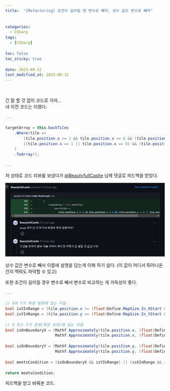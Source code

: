 ```yaml
---
title:  "[Refactoring] 조건이 길어질 땐 변수로 빼자, 상수 값도 변수로 빼자"


categories:
  - CSharp
tags:
  - [CSharp]

toc: false
toc_sticky: true
 
date: 2023-09-12
last_modified_at: 2023-09-12
---
```


<br>

긴 말 할 것 없이 코드로 가자...  
내 이전 코드는 이랬다.  

```c#
...

targetArray = this.backTiles
    .Where(tile => 
        (tile.position.x >= 1 && tile.position.x <= 6 && (tile.position.y == 0 || tile.position.y == 8)) ||
        ((tile.position.x == 1 || tile.position.x == 6) && (tile.position.y >= 0 && tile.position.y <= 8))
    )
    .ToArray();

...
```

저 상태로 코드 리뷰를 보냈다가 [@BeautyfullCastle](https://github.com/BeautyfullCastle) 님께 댓글로 피드백을 받았다.  

![log3](https://github.com/eggmong/eggmongImages/raw/main/CSharp/2023-09-12-CodeRefactoring.png)  

상수 값은 변수로 빼서 이름에 설명을 담는게 이해 하기 쉽다. (이 값이 어디서 튀어나온건지 맥락도 파악할 수 있고)  

또한 조건이 길어질 경우 변수로 빼서 변수로 비교하는 게 가독성이 좋다.  

```c#
...

// X와 Y가 특정 범위에 있는 타일
bool isXInRange = (tile.position.x >= (float)Define.MapSize.In_XStart && tile.position.x <= (float)Define.MapSize.In_XEnd);
bool isYInRange = (tile.position.y >= (float)Define.MapSize.In_YStart && tile.position.y <= (float)Define.MapSize.In_YEnd);

// X 또는 Y가 경계(특정 숫자)에 있는 타일
bool isOnBoundaryX = (Mathf.Approximately(tile.position.x, (float)Define.MapSize.In_XStart) ||  // 1f
                      Mathf.Approximately(tile.position.x, (float)Define.MapSize.In_XEnd));     // 6f
                    
bool isOnBoundaryY = (Mathf.Approximately(tile.position.y, (float)Define.MapSize.In_YStart) ||  // 0f
                      Mathf.Approximately(tile.position.y, (float)Define.MapSize.In_YEnd));     // 8f

bool meetsCondition = (isOnBoundaryX && isYInRange) || (isXInRange && isOnBoundaryY);

return meetsCondition;
```

피드백을 받고 바꿔본 코드.  

